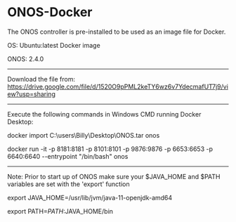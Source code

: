 # ONOS-Docker
The ONOS controller is pre-installed to be used as an image file for Docker.

OS: Ubuntu:latest Docker image

ONOS: 2.4.0

---------------------------------------------------------------------------------------------------------------------

Download the file from:
https://drive.google.com/file/d/1520O9pPML2keTY6wz6v7YdecmafUT7j9/view?usp=sharing

---------------------------------------------------------------------------------------------------------------------
Execute the following commands in Windows CMD running Docker Desktop:

docker import C:\users\Billy\Desktop\ONOS.tar onos

docker run -it -p 8181:8181 -p 8101:8101 -p 9876:9876 -p 6653:6653 -p 6640:6640 --entrypoint "/bin/bash" onos

---------------------------------------------------------------------------------------------------------------------
Note: Prior to start up of ONOS make sure your $JAVA_HOME and $PATH variables are set with the 'export' function

export JAVA_HOME=/usr/lib/jvm/java-11-openjdk-amd64

export PATH=$PATH:$JAVA_HOME/bin
